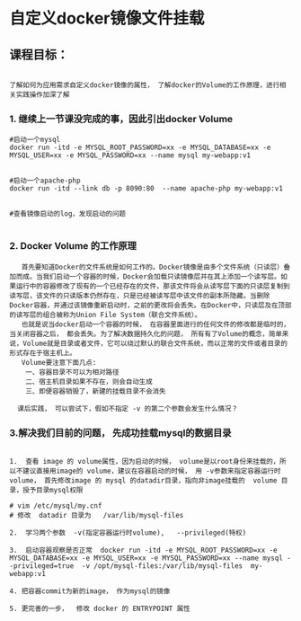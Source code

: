 自定义docker镜像文件挂载
========================


课程目标：
--------------------
```

了解如何为应用需求自定义docker镜像的属性， 了解docker的Volume的工作原理，进行相关实践操作加深了解

```



### 1.  继续上一节课没完成的事，因此引出docker Volume
```
#启动一个mysql
docker run -itd -e MYSQL_ROOT_PASSWORD=xx -e MYSQL_DATABASE=xx -e MYSQL_USER=xx -e MYSQL_PASSWORD=xx --name mysql my-webapp:v1


#启动一个apache-php
docker run -itd --link db -p 8090:80  --name apache-php my-webapp:v1


#查看镜像启动的log，发现启动的问题


```



### 2. Docker Volume 的工作原理
       首先要知道Docker的文件系统是如何工作的。Docker镜像是由多个文件系统（只读层）叠加而成。当我们启动一个容器的时候，Docker会加载只读镜像层并在其上添加一个读写层。如果运行中的容器修改了现有的一个已经存在的文件，那该文件将会从读写层下面的只读层复制到读写层，该文件的只读版本仍然存在，只是已经被读写层中该文件的副本所隐藏。当删除Docker容器，并通过该镜像重新启动时，之前的更改将会丢失。在Docker中，只读层及在顶部的读写层的组合被称为Union File System（联合文件系统）。
       也就是说当docker启动一个容器的时候， 在容器里面进行的任何文件的修改都是临时的，当关闭容器之后， 都会丢失。为了解决数据持久化的问题， 所有有了Volume的概念，简单来说，Volume就是目录或者文件，它可以绕过默认的联合文件系统，而以正常的文件或者目录的形式存在于宿主机上。
       Volume要注意下面几点:
        一、容器目录不可以为相对路径
        二、宿主机目录如果不存在，则会自动生成
        三、即便容器销毁了，新建的挂载目录不会消失

      课后实践， 可以尝试下，假如不指定 -v 的第二个参数会发生什么情况？




### 3.解决我们目前的问题， 先成功挂载mysql的数据目录
```

1.  查看 image 的 volume属性，因为启动的时候， volume是以root身份来挂载的，所以不建议直接用image的 volume，建议在容器启动的时候， 用 -v参数来指定容器运行时 volume， 首先修改image 的 mysql 的datadir目录，指向非image挂载的  volume 目录，授予目录mysql权限

# vim /etc/mysql/my.cnf
# 修改  datadir 目录为   /var/lib/mysql-files

2.  学习两个参数  -v(指定容器运行时volume),   --privileged(特权)

3.  启动容器观察是否正常  docker run -itd -e MYSQL_ROOT_PASSWORD=xx -e MYSQL_DATABASE=xx -e MYSQL_USER=xx -e MYSQL_PASSWORD=xx --name mysql --privileged=true  -v /opt/mysql-files:/var/lib/mysql-files  my-webapp:v1

4. 把容器commit为新的image， 作为mysql的镜像

5. 更完善的一步，  修改 docker 的 ENTRYPOINT 属性

```





